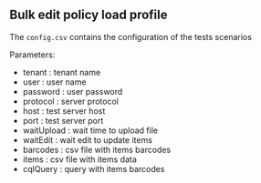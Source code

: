 Bulk edit policy load profile
-----------------------------------------------

The `config.csv` contains the configuration of the tests scenarios

Parameters:
* tenant : tenant name
* user : user name
* password : user password
* protocol : server protocol
* host : test server host
* port : test server port
* waitUpload : wait time to upload file
* waitEdit : wait edit to update items
* barcodes : csv file with items barcodes
* items : csv file with items data
* cqlQuery : query with items barcodes

